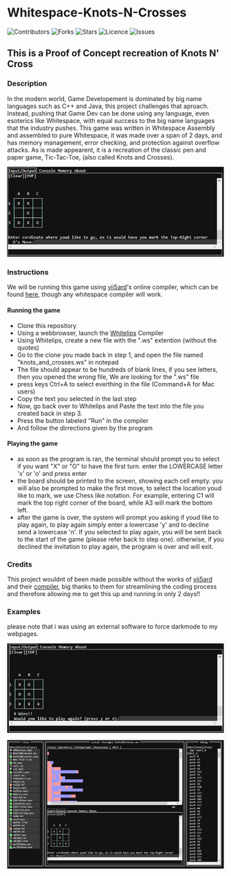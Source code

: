 # Whitespace-Knots-N-Crosses

![Contributors](https://img.shields.io/github/contributors/SpicedSage/Whitespace-Knots-N-Crosses?style=plastic)
![Forks](https://img.shields.io/github/forks/SpicedSage/Whitespace-Knots-N-Crosses)
![Stars](https://img.shields.io/github/stars/SpicedSage/Whitespace-Knots-N-Crosses)
![Licence](https://img.shields.io/github/license/SpicedSage/Whitespace-Knots-N-Crosses)
![Issues](https://img.shields.io/github/issues/SpicedSage/Whitespace-Knots-N-Crosses)

## This is a Proof of Concept recreation of Knots N' Cross

### Description

In the modern world, Game Developement is dominated by big name languages such as C++ and Java, this project challenges that aproach. Instead, pushing that Game Dev can be done using any language, even esoterics like Whitespace, with equal success to the big name languages that the industry pushes. This game was written in Whitespace Assembly and assembled to pure Whitespace, it was made over a span of 2 days, and has memory management, error checking, and protection against overflow attacks. As is made appearent, it is a recreation of the classic pen and paper game, Tic-Tac-Toe, (also called Knots and Crosses).

![Example of X winning a game](https://github.com/SpicedSage/ReadmeIMGS/blob/main/ingame.png?raw=true)

### Instructions

We will be running this game using [vii5ard](https://github.com/vii5ard)'s online compiler, which can be found [here](https://vii5ard.github.io/whitespace/), though any whitespace compiler will work.

#### Running the game

 - Clone this repository
 - Using a webbrowser, launch the [Whitelips](https://vii5ard.github.io/whitespace/) Compiler
 - Using Whitelips, create a new file with the ".ws" extention (without the quotes)
 - Go to the clone you made back in step 1, and open the file named "knots_and_crosses.ws" in notepad
 - The file should appear to be hundreds of blank lines, if you see letters, then you opened the wrong file, We are looking for the ".ws" file
 - press keys Ctrl+A to select everthing in the file (Command+A for Mac users)
 - Copy the text you selected in the last step
 - Now, go back over to Whitelips and Paste the text into the file you created back in step 3.
 - Press the button labeled "Run" in the compiler
 - And follow the dirrections given by the program

#### Playing the game

 - as soon as the program is ran, the terminal should prompt you to select if you want "X" or "O" to have the first turn. enter the LOWERCASE letter 'x' or 'o' and press enter
 - the board should be printed to the screen, showing each cell empty. you will also be prompted to make the first move, to select the location youd like to mark, we use Chess like notation. For example, entering C1 will mark the top right corner of the board, while A3 will mark the bottom left.
 - after the game is over, the system will prompt you asking if youd like to play again, to play again simply enter a lowercase 'y' and to decline send a lowercase 'n'. If you selected to play again, you will be sent back to the start of the game (please refer back to step one). otherwise, if you declined the invitation to play again, the program is over and will exit.

### Credits

This project wouldnt of been made possible without the works of [vii5ard](https://github.com/vii5ard) and their [compiler](https://vii5ard.github.io/whitespace/), big thanks to them for streamlining the coding process and therefore allowing me to get this up and running in only 2 days!!

### Examples

please note that i was using an external software to force darkmode to my webpages.

![Example of X winning a game](https://github.com/SpicedSage/ReadmeIMGS/blob/main/windark.png?raw=true)

![Program in use](https://github.com/SpicedSage/ReadmeIMGS/blob/main/fullcompiler.png?raw=true)
